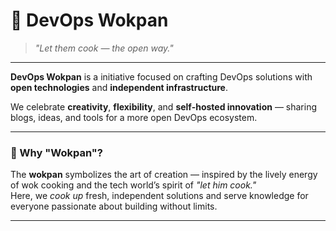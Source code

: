 # 🥘 DevOps Wokpan

> *"Let them cook — the open way."*

---

**DevOps Wokpan** is a initiative focused on crafting DevOps solutions with **open technologies** and **independent infrastructure**.

We celebrate **creativity**, **flexibility**, and **self-hosted innovation** — sharing blogs, ideas, and tools for a more open DevOps ecosystem.

---

### 🍳 Why "Wokpan"?

The **wokpan** symbolizes the art of creation — inspired by the lively energy of wok cooking and the tech world’s spirit of *"let him cook."*  
Here, we *cook up* fresh, independent solutions and serve knowledge for everyone passionate about building without limits.

---
